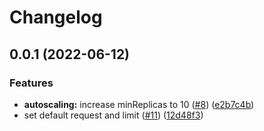 # Changelog

## 0.0.1 (2022-06-12)


### Features

* **autoscaling:** increase minReplicas to 10 ([#8](https://github.com/jycamier/helm-auto-release-test/issues/8)) ([e2b7c4b](https://github.com/jycamier/helm-auto-release-test/commit/e2b7c4bb7c7d7bc53d841f477b4e068d06f82405))
* set default request and limit ([#11](https://github.com/jycamier/helm-auto-release-test/issues/11)) ([12d48f3](https://github.com/jycamier/helm-auto-release-test/commit/12d48f33090daeac9195c24974354d688be9d1df))
